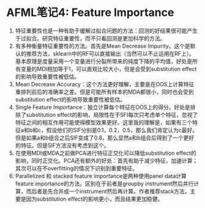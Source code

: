 # AFML笔记4: Feature Importance

1. 特征重要性也是一种有助于缓解过拟合问题的方法：回测的好结果很可能产生于过拟合。研究特征重要性，而不只看回测是更加科学的方法。
2. 有多种衡量特征重要性的方法。首先是Mean Decrease Impurity。这个是默认的推荐方法，sklearn中的RF可以直接输出（当然可以不止运用在RF上）。基本原理是度量采用一个变量进行分裂所带来的纯度下降的平均值，好处是所有变量的MDI相加等于1，可以直观比较大小，但是会受到substitution effect的影响导致重要性被低估。
3. Mean Decrease Accuracy：这个方法更好理解，主要是在OOS上计算特征重排列前后的准确率之差。但是可能所有样本的MDA都很小，同时也会受到substitution effect的影响导致重要性被低估。
4. Single Feature Importance：独立计算每个特征在OOS上的得分。好处是排除了substitution effect的影响，局限性在于SFI每次只考虑单个特征，忽视了特征之间的相互作用可能使得模型效果更好。这里我的理解是，如果有三个特征a和b和c，假设他们的SIF分别是0.1，0.2，0.5，那么我们肯定认为c最好。但是如果a和b组合之后SIF变成了0.8，那么显然a和b组合后得到了一个更好的特征。但是SIF方法没有考虑到这个。
5. 在使用MDI或MDA之前做PCA进行特征正交化可以降低substitution effect的影响，同时正交化。PCA还有额外的好处：首先有助于减少特征，加速计算；其次可以在不overfitting的情况下识别到重要特征。
6. Parallelized 和 stacked feature importance是两种使用panel data计算feature importance的方法。区别在于前者是groupby instrument然后并行计算，而后者是先合并成一个instrument然后再计算。作者推荐stack方法，主要是因为substitution effect的影响更小，而且结果更加稳健。



